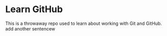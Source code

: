 # Learn GitHub

This is a throwaway repo used to learn about working with Git and GitHub.
add another sentencew
